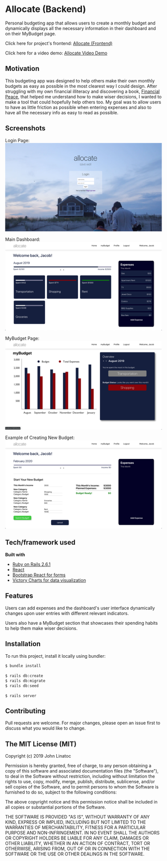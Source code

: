 # Allocate (Backend)
Personal budgeting app that allows users to create a monthly budget and dynamically displays all the necessary information in their dashboard and on their MyBudget page.

Click here for project's frontend: [Allocate (Frontend)](https://github.com/johnlinatoc/allocate-frontend)

Click here for a video demo: [Allocate Video Demo](https://www.youtube.com/watch?v=2tAANzijr40)

## Motivation
This budgeting app was designed to help others make their own monthly budgets as easy as possible in the most clearest way I could design. After struggling with my own financial illiteracy and discovering a book, [Financial Peace](https://books.google.com/books/about/Financial_Peace_Revisited.html?id=3BhiXcAYgj4C&printsec=frontcover&source=kp_read_button#v=onepage&q&f=false), that helped me understand how to make wiser decisions, I wanted to make a tool that could hopefully help others too. My goal was to allow users to have as little friction as possible when entering expenses and also to have all the necessary info as easy to read as possible.

## Screenshots

Login Page: ![login page](./public/image1.png)

Main Dashboard: ![Main Dashboard](./public/image2.png)

MyBudget Page: ![MyBudget Page](./public/image3.png)

Example of Creating New Budget: ![New Budget](./public/image4.png)

## Tech/framework used
<b>Built with</b>
- [Ruby on Rails 2.6.1](https://rubyonrails.org/)
- [React](https://reactjs.org/)
- [Bootstrap React for forms](https://react-bootstrap.github.io/components/forms/)
- [Victory Charts for data visualization](https://formidable.com/open-source/victory/)

## Features

Users can add expenses and the dashboard's user interface dynamically changes upon user entries with different relevant indicators.

Users also have a MyBudget section that showcases their spending habits to help them make wiser decisions.

## Installation
To run this project, install it locally using bundler:

```
$ bundle install

$ rails db:create
$ rails db:migrate
$ rails db:seed

$ rails server
```

## Contributing
Pull requests are welcome. For major changes, please open an issue first to discuss what you would like to change.

## The MIT License (MIT)

Copyright (c) 2019 John Linatoc

Permission is hereby granted, free of charge, to any person
obtaining a copy of this software and associated documentation
files (the "Software"), to deal in the Software without
restriction, including without limitation the rights to use,
copy, modify, merge, publish, distribute, sublicense, and/or sell
copies of the Software, and to permit persons to whom the
Software is furnished to do so, subject to the following
conditions:

The above copyright notice and this permission notice shall be
included in all copies or substantial portions of the Software.

THE SOFTWARE IS PROVIDED "AS IS", WITHOUT WARRANTY OF ANY KIND,
EXPRESS OR IMPLIED, INCLUDING BUT NOT LIMITED TO THE WARRANTIES
OF MERCHANTABILITY, FITNESS FOR A PARTICULAR PURPOSE AND
NON-INFRINGEMENT. IN NO EVENT SHALL THE AUTHORS OR COPYRIGHT
HOLDERS BE LIABLE FOR ANY CLAIM, DAMAGES OR OTHER LIABILITY,
WHETHER IN AN ACTION OF CONTRACT, TORT OR OTHERWISE, ARISING
FROM, OUT OF OR IN CONNECTION WITH THE SOFTWARE OR THE USE OR
OTHER DEALINGS IN THE SOFTWARE.
